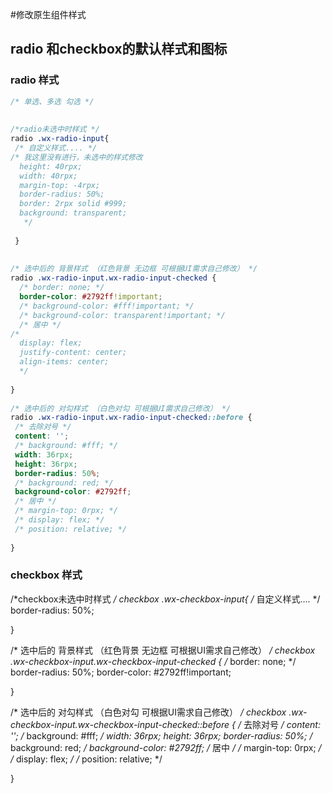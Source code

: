 #修改原生组件样式

## radio 和checkbox的默认样式和图标

### radio 样式
```css
/* 单选、多选 勾选 */
 
 
/*radio未选中时样式 */
radio .wx-radio-input{ 
 /* 自定义样式.... */
/* 我这里没有进行，未选中的样式修改
  height: 40rpx; 
  width: 40rpx;
  margin-top: -4rpx;
  border-radius: 50%;
  border: 2rpx solid #999;
  background: transparent;
   */
 
 }
 
 
/* 选中后的 背景样式 （红色背景 无边框 可根据UI需求自己修改） */
radio .wx-radio-input.wx-radio-input-checked {
  /* border: none; */
  border-color: #2792ff!important;
  /* background-color: #fff!important; */
  /* background-color: transparent!important; */
  /* 居中 */
/* 
  display: flex;
  justify-content: center;
  align-items: center;
  */
   
}
 
/* 选中后的 对勾样式 （白色对勾 可根据UI需求自己修改） */
radio .wx-radio-input.wx-radio-input-checked::before {
 /* 去除对号 */
 content: ''; 
 /* background: #fff; */
 width: 36rpx;
 height: 36rpx;
 border-radius: 50%;
 /* background: red; */
 background-color: #2792ff;
 /* 居中 */
 /* margin-top: 0rpx; */
 /* display: flex; */
 /* position: relative; */
  
}
```

### checkbox 样式

/*checkbox未选中时样式 */
checkbox .wx-checkbox-input{ 
 /* 自定义样式.... */
 border-radius: 50%;
 
 }
 
 
/* 选中后的 背景样式 （红色背景 无边框 可根据UI需求自己修改） */
checkbox .wx-checkbox-input.wx-checkbox-input-checked {
  /* border: none; */
  border-radius: 50%;
  border-color: #2792ff!important;
 
   
}
 
/* 选中后的 对勾样式 （白色对勾 可根据UI需求自己修改） */
checkbox .wx-checkbox-input.wx-checkbox-input-checked::before {
 /* 去除对号 */
 content: ''; 
 /* background: #fff; */
 width: 36rpx;
 height: 36rpx;
 border-radius: 50%;
 /* background: red; */
 background-color: #2792ff;
 /* 居中 */
 /* margin-top: 0rpx; */
 /* display: flex; */
 /* position: relative; */
  
}

